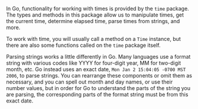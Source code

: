 In Go, functionality for working with times is provided by the `time` package. The types and methods in this package allow us to manipulate times, get the current time, determine elapsed time, parse times from strings, and more.

To work with time, you will usually call a method on a `Time` instance, but there are also some functions called on the `time` package itself.

Parsing strings works a little differently in Go. Many languages use a format string with various codes like YYYY for four-digit year, MM for two-digit month, etc. Go instead uses an exact date, `Mon Jan 2 15:04:05 -0700 MST 2006`, to parse strings. You can rearrange these components or omit them as necessary, and you can spell out month and day names, or use their number values, but in order for Go to understand the parts of the string you are parsing, the corresponding parts of the format string must be from this exact date.